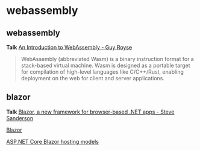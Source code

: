 # webassembly

## webassembly

**Talk** [An Introduction to WebAssembly - Guy Royse](https://www.youtube.com/watch?v=jxf8uaOOu48&list=PL03Lrmd9CiGe9QtFC8LRRqknzpKgcrWpe&index=70&t=0s)

>WebAssembly (abbreviated Wasm) is a binary instruction format for a stack-based virtual machine. Wasm is designed as a portable target for compilation of high-level languages like C/C++/Rust, enabling deployment on the web for client and server applications.

## blazor

**Talk** [Blazor, a new framework for browser-based .NET apps - Steve Sanderson](https://www.youtube.com/watch?v=uW-Kk7Qpv5U&list=PL03Lrmd9CiGe9QtFC8LRRqknzpKgcrWpe&index=167&t=0s)

[Blazor](https://docs.microsoft.com/en-us/aspnet/core/blazor/?view=aspnetcore-3.0)

[ASP.NET Core Blazor hosting models](https://docs.microsoft.com/en-us/aspnet/core/blazor/hosting-models?view=aspnetcore-3.0)